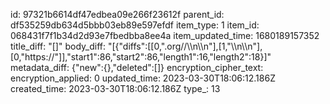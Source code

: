 id: 97321b6614df47edbea09e266f23612f
parent_id: df535259db634d5bbb03eb89e597efdf
item_type: 1
item_id: 068431f7f1b34d2d93e7fbedbba8ee4a
item_updated_time: 1680189157352
title_diff: "[]"
body_diff: "[{\"diffs\":[[0,\".org//\\\n\\\n\"],[1,\"\\\n\\\n\"],[0,\"https://\"]],\"start1\":86,\"start2\":86,\"length1\":16,\"length2\":18}]"
metadata_diff: {"new":{},"deleted":[]}
encryption_cipher_text: 
encryption_applied: 0
updated_time: 2023-03-30T18:06:12.186Z
created_time: 2023-03-30T18:06:12.186Z
type_: 13